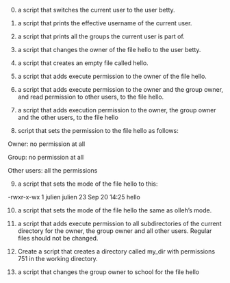 0. a script that switches the current user to the user betty.

1. a script that prints the effective username of the current user.

2. a script that prints all the groups the current user is part of.

3. a script that changes the owner of the file hello to the user betty.

4. a script that creates an empty file called hello.

5. a script that adds execute permission to the owner of the file hello.

6. a script that adds execute permission to the owner and the group owner, and read permission to other users, to the file hello.

7. a script that adds execution permission to the owner, the group owner and the other users, to the file hello

8. script that sets the permission to the file hello as follows:



Owner: no permission at all

Group: no permission at all

Other users: all the permissions

9. a script that sets the mode of the file hello to this:



-rwxr-x-wx 1 julien julien 23 Sep 20 14:25 hello

10. a script that sets the mode of the file hello the same as olleh’s mode.

11.  a script that adds execute permission to all subdirectories of the current directory for the owner, the group owner and all other users. Regular files should not be changed.

12.  Create a script that creates a directory called my_dir with permissions 751 in the working directory.

13. a script that changes the group owner to school for the file hello
